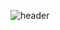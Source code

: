 ![header](https://capsule-render.vercel.app/api?type=waving&color=gradient&customColorList=14&height=300&section=header&text=Hi!%20I'm%20Boyun&fontSize=90&animation=twinkling)

